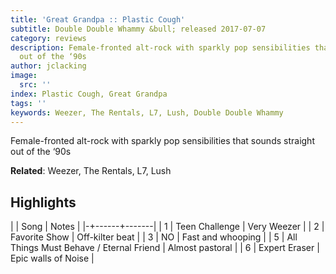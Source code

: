 ```yaml
---
title: 'Great Grandpa :: Plastic Cough'
subtitle: Double Double Whammy &bull; released 2017-07-07
category: reviews
description: Female-fronted alt-rock with sparkly pop sensibilities that sounds straight
  out of the ‘90s
author: jclacking
image:
  src: ''
index: Plastic Cough, Great Grandpa
tags: ''
keywords: Weezer, The Rentals, L7, Lush, Double Double Whammy
---
```

Female-fronted alt-rock with sparkly pop sensibilities that sounds straight out of the ‘90s<!--more-->

**Related**: Weezer, The Rentals, L7, Lush

## Highlights

| | Song | Notes |
|-+------+-------|
| 1 | Teen Challenge | Very Weezer |
| 2 | Favorite Show | Off-kilter beat |
| 3 | NO | Fast and whooping |
| 5 | All Things Must Behave / Eternal Friend | Almost pastoral |
| 6 | Expert Eraser | Epic walls of Noise |


